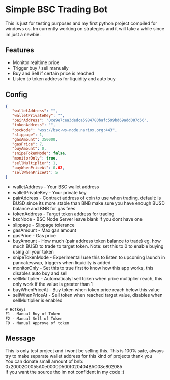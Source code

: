 # Simple BSC Trading Bot

This is just for testing purposes and my first python project compiled for windows os. Im currently working on strategies and it will take a while since im just a newbie. 

## Features
* Monitor realtime price
* Trigger buy / sell manually
* Buy and Sell if certain price is reached
* Listen to token address for liquidity and auto buy

## Config 
```json
{
   "walletAddress": "",
   "walletPrivateKey": "",
   "pairAddress": "0xe9e7cea3dedca5984780bafc599bd69add087d56",
   "tokenAddress": "",
   "bscNode": "wss://bsc-ws-node.nariox.org:443",
   "slippage": 1,
   "gasAmount": 350000,
   "gasPrice": 7,
   "buyAmount": 0,
   "snipeTokenMode": false,
   "monitorOnly": true,
   "sellMultiplier": 1,
   "buyWhenPriceAt": 0.02,
   "sellWhenPriceAt": 5
}
```

* walletAddress - Your BSC wallet address 
* walletPrivateKey - Your private key 
* pairAddress - Contract address of coin to use when trading, default: is BUSD since its more stable than BNB make sure you have enough BUSD balance and BNB for gas fees 
* tokenAddress - Target token address for trading
* bscNode - BSC Node Server leave blank if you dont have one
* slippage - Slippage tolerance
* gasAmount - Max gas amount
* gasPrice - Gas price
* buyAmount - How much (pair address token balance to trade) eg. how much BUSD to trade to target token. Note: set this to 0 to enable buying using all your token 
* snipeTokenMode - Experimental! use this to listen to upcoming launch in pancakeswap, triggers when liquidity is added 
* monitorOnly - Set this to true first to know how this app works, this disables auto buy and sell
* sellMultiplier - Automaticalyl sell token when price multiplier reach, this only work if the value is greater than 1
* buyWhenPriceAt - Buy token when token price reach below this value
* sellWhenPriceAt - Sell token when reached target value, disables when sellMultiplier is enabled

```
# Hotkeys
F1 - Manual Buy of Token
F2 - Manual Sell of Token
F9 - Manual Approve of token
```

## Message
This is only test project and i wont be selling this. This is 100% safe, always try to make separate wallet address for this kind of projects thank you<br />
You can donate small amount of bnb: 0x20002C0055A0e0000D500f020404BAC08e802085 </b> <br />
If you want the source tho im not confident in my code :) 
